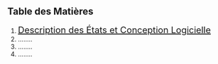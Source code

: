 ## Table des Matières

1. <a href="https://github.com/abderrazekbhr/Projet-PLT/tree/main/rapport/Description%20et%20conception%20des%20%C3%A9tats" style="font-size:20px;text-decoration:underline;">Description des États et Conception Logicielle</a>
2. ........
3. ........
4. ........
